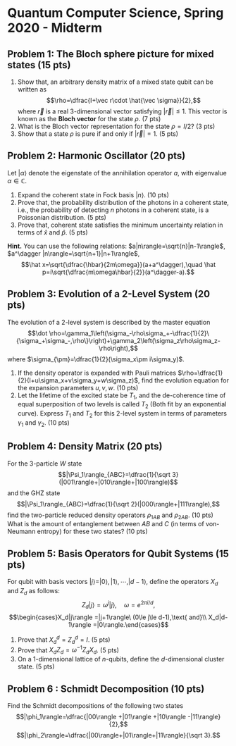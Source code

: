 # Quantum Computer Science, Spring 2020 - Midterm

## Problem 1: The Bloch sphere picture for mixed states ($15$ pts)

1. Show that, an arbitrary density matrix of a mixed state qubit can be written as
    $$\rho=\dfrac{I+\vec r\cdot \hat{\vec \sigma}}{2},$$
    where $\vec r$ is a real 3-dimensional vector satisfying $|\vec r|\le 1$. This vector is known as the **Bloch vector** for the state $\rho$. ($7$ pts)
2. What is the Bloch vector representation for the state $\rho=I/2$? ($3$ pts)
3. Show that a state $\rho$ is pure if and only if $|\vec r|=1$. ($5$ pts)

## Problem 2: Harmonic Oscillator ($20$ pts)

Let $|\alpha\rangle$ denote the eigenstate of the annihilation operator $a$, with eigenvalue $\alpha\in \mathbb C$.

1. Expand the coherent state in Fock basis $|n\rangle$. ($10$ pts)
2. Prove that, the probability distribution of the photons in a coherent state, i.e., the probability of detecting $n$ photons in a coherent state, is a Poissonian distribution. ($5$ pts)
3. Prove that, coherent state satisfies the minimum uncertainty relation in terms of $\hat x$ and $\hat p$. ($5$ pts)

**Hint.** You can use the following relations: $a|n\rangle=\sqrt{n}|n-1\rangle$, $a^\dagger |n\rangle=\sqrt{n+1}|n+1\rangle$,
$$\hat x=\sqrt{\dfrac{\hbar}{2m\omega}}(a+a^\dagger),\quad \hat p=i\sqrt{\dfrac{m\omega\hbar}{2}}(a^\dagger-a).$$

## Problem 3: Evolution of a 2-Level System ($20$ pts)

The evolution of a 2-level system is described by the master equation
$$\dot \rho=\gamma_1\left(\sigma_-\rho\sigma_+-\dfrac{1}{2}\{\sigma_+\sigma_-,\rho\}\right)+\gamma_2\left(\sigma_z\rho\sigma_z-\rho\right),$$
where $\sigma_{\pm}=\dfrac{1}{2}(\sigma_x\pm i\sigma_y)$.
1. If the density operator is expanded with Pauli matrices $\rho=\dfrac{1}{2}(I+u\sigma_x+v\sigma_y+w\sigma_z)$, find the evolution equation for the expansion parameters $u,v,w$. ($10$ pts)
2. Let the lifetime of the excited state be $T_1$, and the de-coherence time of equal superposition of two levels is called $T_2$ (Both fit by an exponential curve). Express $T_1$ and $T_2$ for this 2-level system in terms of parameters $\gamma_1$ and $\gamma_2$. ($10$ pts)

## Problem 4: Density Matrix ($20$ pts)

For the 3-particle $W$ state
$$|\Psi_1\rangle_{ABC}=\dfrac{1}{\sqrt 3}(|001\rangle+|010\rangle+|100\rangle)$$
and the GHZ state
$$|\Psi_1\rangle_{ABC}=\dfrac{1}{\sqrt 2}(|000\rangle+|111\rangle),$$
find the two-particle reduced density operators $\rho_{1AB}$ and $\rho_{2AB}$. ($10$ pts) What is the amount of entanglement between $AB$ and $C$ (in terms of von-Neumann entropy) for these two states? ($10$ pts)

## Problem 5: Basis Operators for Qubit Systems ($15$ pts)

For qubit with basis vectors $|j\rangle =|0\rangle, |1\rangle,\cdots,|d-1\rangle$, define the operators $X_d$ and $Z_d$ as follows:
$$Z_d|j\rangle =\omega^j|j\rangle,\quad \omega=e^{2\pi i/d},$$
$$\begin{cases}X_d|j\rangle =|j+1\rangle\ (0\le j\le d-1),\text{ and}\\ X_d|d-1\rangle =|0\rangle.\end{cases}$$
1. Prove that $X_d^d=Z_d^d=I$. ($5$ pts)
2. Prove that $X_dZ_d=\omega^{-1}Z_dX_d$. ($5$ pts)
3. On a 1-dimensional lattice of $n$-qubits, define the $d$-dimensional cluster state. ($5$ pts)

## Problem 6 : Schmidt Decomposition ($10$ pts)

Find the Schmidt decompositions of the following two states
$$|\phi_1\rangle=\dfrac{|00\rangle +|01\rangle +|10\rangle -|11\rangle}{2},$$
$$|\phi_2\rangle=\dfrac{|00\rangle+|01\rangle+|11\rangle}{\sqrt 3}.$$